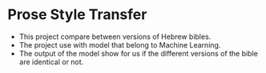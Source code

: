 # Prose Style Transfer #

- This project compare between versions of Hebrew bibles. 
- The project use with model that belong to Machine Learning.
- The output of the model show for us if the different versions of the bible are identical or not.
